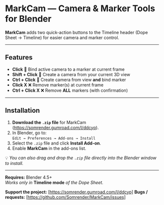 # MarkCam — Camera & Marker Tools for Blender

**MarkCam** adds two quick-action buttons to the Timeline header (Dope Sheet → Timeline) for easier camera and marker control.

---

## Features
- **Click** 📸 Bind active camera to a marker at current frame  
- **Shift + Click** 📸 Create a camera from your current 3D view  
- **Ctrl + Click** 📸 Create camera from view **and** bind marker  
- **Click X** ❌ Remove marker(s) at current frame  
- **Ctrl + Click X** ❌ Remove **ALL** markers (with confirmation)

---

## Installation
1. **Download the `.zip` file** for MarkCam (https://somrender.gumroad.com/l/ddcyp).  
2. In Blender, go to:  
   `Edit → Preferences → Add-ons → Install`  
3. Select the `.zip` file and click **Install Add-on**.  
4. Enable **MarkCam** in the add-ons list.

💡 *You can also drag and drop the `.zip` file directly into the Blender window to install.*

---

**Requires:** Blender 4.5+  
*Works only in* **Timeline mode** *of the Dope Sheet.*

**Support the project:** [https://somrender.gumroad.com/l/ddcyp]
**Bugs / requests:** [https://github.com/Somrender/MarkCam/issues]
